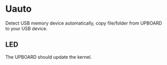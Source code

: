 # Uauto
Detect USB memory device automatically, copy file/folder from UPBOARD to your USB device. 
## LED
The UPBOARD should update the kernel.